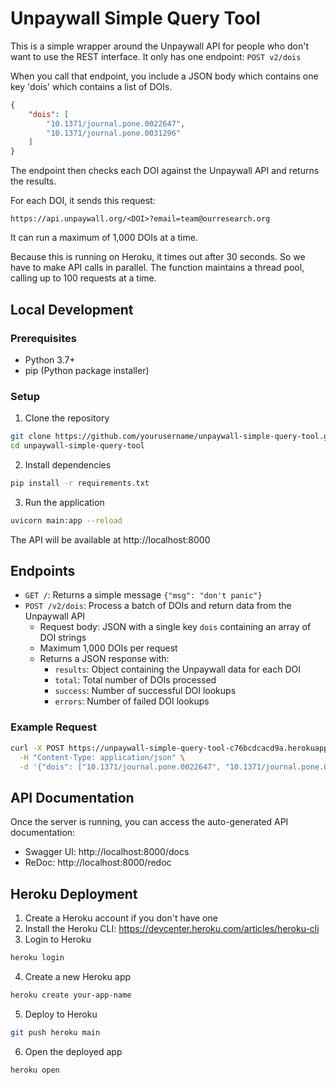 # Unpaywall Simple Query Tool

This is a simple wrapper around the Unpaywall API for people who don't want to use the REST interface. It only has one endpoint: `POST v2/dois` 

When you call that endpoint, you include a JSON body which contains one key 'dois' which contains a list of DOIs. 

```json
{
    "dois": [
        "10.1371/journal.pone.0022647",
        "10.1371/journal.pone.0031296"
    ]
}
```

The endpoint then checks each DOI against the Unpaywall API and returns the results.

For each DOI, it sends this request:

```
https://api.unpaywall.org/<DOI>?email=team@ourresearch.org
```

It can run a maximum of 1,000 DOIs at a time.

Because this is running on Heroku, it times out after 30 seconds. So we have to make API calls in parallel. The function maintains a thread pool, calling up to 100 requests at a time. 

## Local Development

### Prerequisites
- Python 3.7+
- pip (Python package installer)

### Setup
1. Clone the repository
```bash
git clone https://github.com/yourusername/unpaywall-simple-query-tool.git
cd unpaywall-simple-query-tool
```

2. Install dependencies
```bash
pip install -r requirements.txt
```

3. Run the application
```bash
uvicorn main:app --reload
```

The API will be available at http://localhost:8000

## Endpoints

- `GET /`: Returns a simple message `{"msg": "don't panic"}`
- `POST /v2/dois`: Process a batch of DOIs and return data from the Unpaywall API
  - Request body: JSON with a single key `dois` containing an array of DOI strings
  - Maximum 1,000 DOIs per request
  - Returns a JSON response with:
    - `results`: Object containing the Unpaywall data for each DOI
    - `total`: Total number of DOIs processed
    - `success`: Number of successful DOI lookups
    - `errors`: Number of failed DOI lookups

### Example Request
```bash
curl -X POST https://unpaywall-simple-query-tool-c76bcdcacd9a.herokuapp.com/v2/dois \
  -H "Content-Type: application/json" \
  -d '{"dois": ["10.1371/journal.pone.0022647", "10.1371/journal.pone.0031296"]}'
```

## API Documentation

Once the server is running, you can access the auto-generated API documentation:
- Swagger UI: http://localhost:8000/docs
- ReDoc: http://localhost:8000/redoc

## Heroku Deployment

1. Create a Heroku account if you don't have one
2. Install the Heroku CLI: https://devcenter.heroku.com/articles/heroku-cli
3. Login to Heroku
```bash
heroku login
```

4. Create a new Heroku app
```bash
heroku create your-app-name
```

5. Deploy to Heroku
```bash
git push heroku main
```

6. Open the deployed app
```bash
heroku open